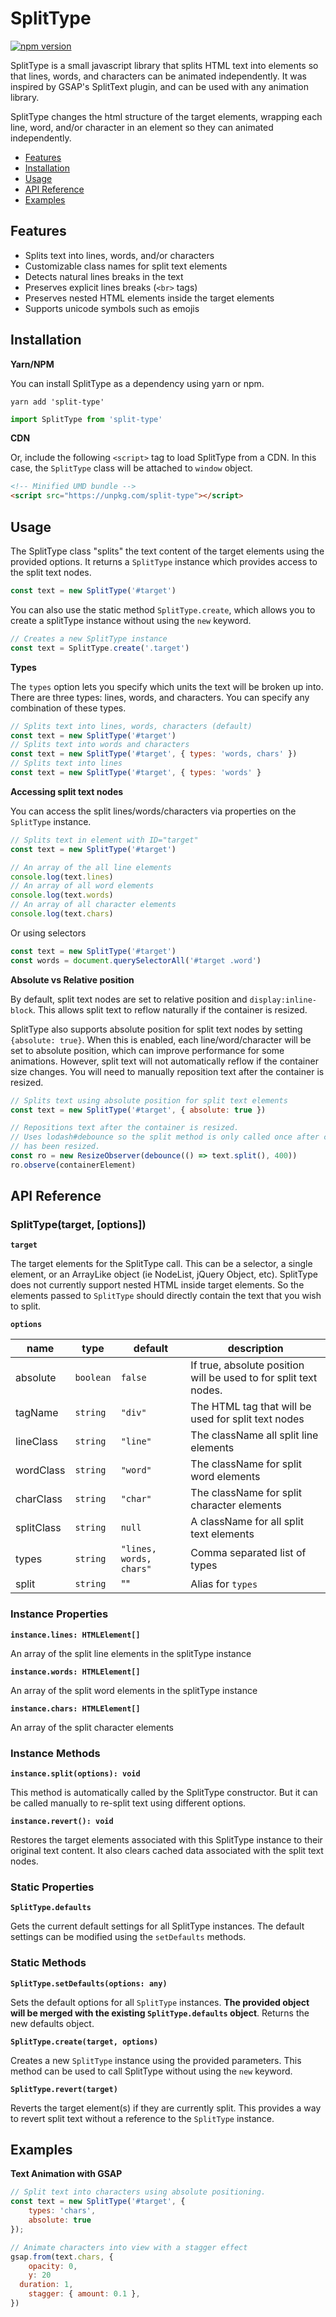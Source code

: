 # SplitType

[![npm version](https://badge.fury.io/js/split-type.svg)](https://www.npmjs.com/package/split-type)

SplitType is a small javascript library that splits HTML text into elements so that lines, words, and characters can be animated independently. It was inspired by GSAP's SplitText plugin, and can be used with any animation library.

SplitType changes the html structure of the target elements, wrapping each line, word, and/or character in an element so they can animated independently.

- [Features](#features)
- [Installation](#installation)
- [Usage](#usage)
- [API Reference](#api-reference)
- [Examples](#examples)

## Features

- Splits text into lines, words, and/or characters
- Customizable class names for split text elements
- Detects natural lines breaks in the text
- Preserves explicit lines breaks (`<br>` tags)
- Preserves nested HTML elements inside the target elements
- Supports unicode symbols such as emojis

## Installation

**Yarn/NPM**

You can install SplitType as a dependency using yarn or npm.

```SHELL
yarn add 'split-type'
```

```js
import SplitType from 'split-type'
```

**CDN**

Or, include the following `<script>` tag to load SplitType from a CDN. In this case, the `SplitType` class will be attached to `window` object.

```html
<!-- Minified UMD bundle -->
<script src="https://unpkg.com/split-type"></script>
```

## Usage

The SplitType class "splits" the text content of the target elements using the provided options. It returns a `SplitType` instance which provides access to the split text nodes.

```js
const text = new SplitType('#target')
```

You can also use the static method `SplitType.create`, which allows you to create a splitType instance without using the `new` keyword.

```js
// Creates a new SplitType instance
const text = SplitType.create('.target')
```

**Types**

The `types` option lets you specify which units the text will be broken up into. There are three types: lines, words, and characters. You can specify any combination of these types.

```js
// Splits text into lines, words, characters (default)
const text = new SplitType('#target')
// Splits text into words and characters
const text = new SplitType('#target', { types: 'words, chars' })
// Splits text into lines
const text = new SplitType('#target', { types: 'words' }
```

**Accessing split text nodes**

You can access the split lines/words/characters via properties on the `SplitType` instance.

```js
// Splits text in element with ID="target"
const text = new SplitType('#target')

// An array of the all line elements
console.log(text.lines)
// An array of all word elements
console.log(text.words)
// An array of all character elements
console.log(text.chars)
```

Or using selectors

```js
const text = new SplitType('#target')
const words = document.querySelectorAll('#target .word')
```

**Absolute vs Relative position**

By default, split text nodes are set to relative position and `display:inline-block`. This allows split text to reflow naturally if the container is resized.

SplitType also supports absolute position for split text nodes by setting `{absolute: true}`. When this is enabled, each line/word/character will be set to absolute position, which can improve performance for some animations. However, split text will not automatically reflow if the container size changes. You will need to manually reposition text after the container is resized.

```js
// Splits text using absolute position for split text elements
const text = new SplitType('#target', { absolute: true })

// Repositions text after the container is resized.
// Uses lodash#debounce so the split method is only called once after container
// has been resized.
const ro = new ResizeObserver(debounce(() => text.split(), 400))
ro.observe(containerElement)
```

## API Reference

### SplitType(target, [options])

**`target`**

The target elements for the SplitType call. This can be a selector, a single element, or an ArrayLike object (ie NodeList, jQuery Object, etc). SplitType does not currently support nested HTML inside target elements. So the elements passed to `SplitType` should directly contain the text that you wish to split.

**`options`**

| name       | type      | default                 | description                                                      |
| ---------- | --------- | ----------------------- | ---------------------------------------------------------------- |
| absolute   | `boolean` | `false`                 | If true, absolute position will be used to for split text nodes. |
| tagName    | `string`  | `"div"`                 | The HTML tag that will be used for split text nodes              |
| lineClass  | `string`  | `"line"`                | The className all split line elements                            |
| wordClass  | `string`  | `"word"`                | The className for split word elements                            |
| charClass  | `string`  | `"char"`                | The className for split character elements                       |
| splitClass | `string`  | `null`                  | A className for all split text elements                          |
| types      | `string`  | `"lines, words, chars"` | Comma separated list of types                                    |
| split      | `string`  | ""                      | Alias for `types`                                                |

### Instance Properties

**`instance.lines: HTMLElement[]`**

An array of the split line elements in the splitType instance

**`instance.words: HTMLElement[]`**

An array of the split word elements in the splitType instance

**`instance.chars: HTMLElement[]`**

An array of the split character elements

### Instance Methods

**`instance.split(options): void`**

This method is automatically called by the SplitType constructor. But it can be called manually to re-split text using different options.

**`instance.revert(): void`**

Restores the target elements associated with this SplitType instance to their original text content. It also clears cached data associated with the split text nodes.

### Static Properties

**`SplitType.defaults`**

Gets the current default settings for all SplitType instances. The default settings can be modified using the `setDefaults` methods.

### Static Methods

**`SplitType.setDefaults(options: any)`**

Sets the default options for all `SplitType` instances. **The provided object will be merged with the existing `SplitType.defaults` object**. Returns the new defaults object.

**`SplitType.create(target, options)`**

Creates a new `SplitType` instance using the provided parameters. This method can be used to call SplitType without using the `new` keyword.

**`SplitType.revert(target)`**

Reverts the target element(s) if they are currently split. This provides a way to revert split text without a reference to the `SplitType` instance.

## Examples

**Text Animation with GSAP**

```js
// Split text into characters using absolute positioning.
const text = new SplitType('#target', {
	types: 'chars',
	absolute: true
});

// Animate characters into view with a stagger effect
gsap.from(text.chars, {
	opacity: 0,
	y: 20
  duration: 1,
	stagger: { amount: 0.1 },
})
```
